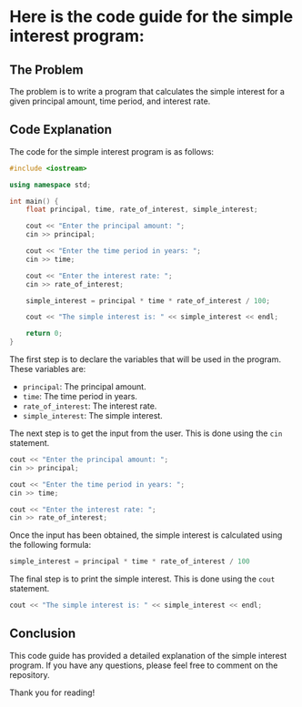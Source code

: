 # Here is the code guide for the simple interest program:

## The Problem

The problem is to write a program that calculates the simple interest for a given principal amount, time period, and interest rate.

## Code Explanation

The code for the simple interest program is as follows:

```c++
#include <iostream>

using namespace std;

int main() {
    float principal, time, rate_of_interest, simple_interest;

    cout << "Enter the principal amount: ";
    cin >> principal;

    cout << "Enter the time period in years: ";
    cin >> time;

    cout << "Enter the interest rate: ";
    cin >> rate_of_interest;

    simple_interest = principal * time * rate_of_interest / 100;

    cout << "The simple interest is: " << simple_interest << endl;

    return 0;
}
```

The first step is to declare the variables that will be used in the program. These variables are:

* `principal`: The principal amount.
* `time`: The time period in years.
* `rate_of_interest`: The interest rate.
* `simple_interest`: The simple interest.

The next step is to get the input from the user. This is done using the `cin` statement.

```c++
cout << "Enter the principal amount: ";
cin >> principal;

cout << "Enter the time period in years: ";
cin >> time;

cout << "Enter the interest rate: ";
cin >> rate_of_interest;
```

Once the input has been obtained, the simple interest is calculated using the following formula:

```c++
simple_interest = principal * time * rate_of_interest / 100
```

The final step is to print the simple interest. This is done using the `cout` statement.

```c++
cout << "The simple interest is: " << simple_interest << endl;
```

## Conclusion

This code guide has provided a detailed explanation of the simple interest program. If you have any questions, please feel free to comment on the repository.

Thank you for reading!